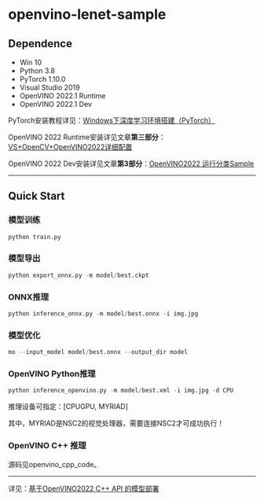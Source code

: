 # openvino-lenet-sample

## Dependence

- Win 10
- Python 3.8
- PyTorch 1.10.0
- Visual Studio 2019
- OpenVINO 2022.1 Runtime
- OpenVINO 2022.1 Dev

PyTorch安装教程详见：[Windows下深度学习环境搭建（PyTorch）](https://zhuanlan.zhihu.com/p/538386791)

OpenVINO 2022 Runtime安装详见文章**第三部分**：[VS+OpenCV+OpenVINO2022详细配置](https://zhuanlan.zhihu.com/p/603685184)

OpenVINO 2022 Dev安装详见文章**第3部分**：[OpenVINO2022 运行分类Sample](https://zhuanlan.zhihu.com/p/603740365)

---

## Quick Start

### 模型训练

```python
python train.py
```

### 模型导出

```python
python export_onnx.py -m model/best.ckpt
```

### ONNX推理

```python
python inference_onnx.py -m model/best.onnx -i img.jpg
```

### 模型优化

```python
mo --input_model model/best.onnx --output_dir model
```

### OpenVINO Python推理

```python
python inference_openvino.py -m model/best.xml -i img.jpg -d CPU
```

推理设备可指定：[CPUGPU, MYRIAD]

其中，MYRIAD是NSC2的视觉处理器，需要连接NSC2才可成功执行！

### OpenVINO C++ 推理

源码见openvino_cpp_code。

---

详见：[基于OpenVINO2022 C++ API 的模型部署](https://zhuanlan.zhihu.com/p/604351639)